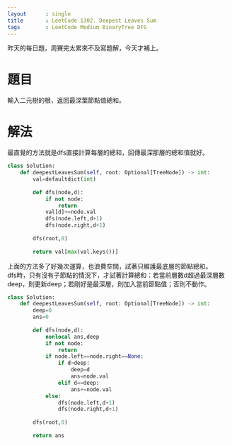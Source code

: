 ```yaml
--- 
layout      : single
title       : LeetCode 1302. Deepest Leaves Sum
tags        : LeetCode Medium BinaryTree DFS
---
```

昨天的每日題，周賽完太累來不及寫題解，今天才補上。

# 題目
輸入二元樹的根，返回最深葉節點值總和。

# 解法
最直覺的方法就是dfs直接計算每層的總和，回傳最深那層的總和值就好。

```python
class Solution:
    def deepestLeavesSum(self, root: Optional[TreeNode]) -> int:
        val=defaultdict(int)
        
        def dfs(node,d):
            if not node:
                return 
            val[d]+=node.val
            dfs(node.left,d+1)
            dfs(node.right,d+1)
        
        dfs(root,0)
        
        return val[max(val.keys())]
```

上面的方法多了好幾次運算，也浪費空間，試著只維護最底層的節點總和。  
dfs時，只有沒有子節點的情況下，才試著計算總和：若當前層數d超過最深層數deep，則更新deep；若剛好是最深層，則加入當前節點值；否則不動作。

```python
class Solution:
    def deepestLeavesSum(self, root: Optional[TreeNode]) -> int:
        deep=0
        ans=0
        
        def dfs(node,d):
            nonlocal ans,deep
            if not node:
                return 
            if node.left==node.right==None:
                if d>deep:
                    deep=d
                    ans=node.val
                elif d==deep:
                    ans+=node.val
            else:
                dfs(node.left,d+1)
                dfs(node.right,d+1)
            
        dfs(root,0)
        
        return ans
```
